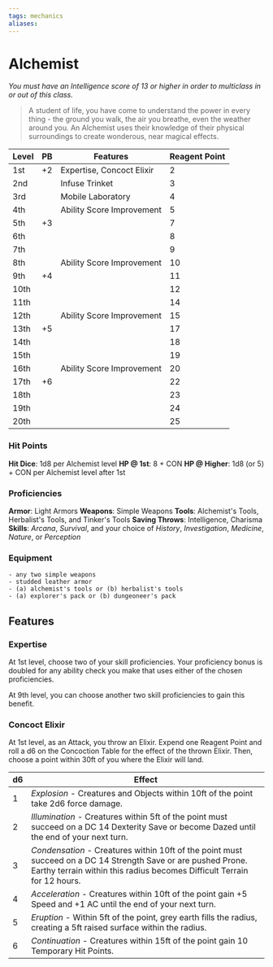 ```yaml
---
tags: mechanics
aliases:
---
```


# Alchemist
*You must have an Intelligence score of 13 or higher in order to multiclass in or out of this class.*
> A student of life, you have come to understand the power in every thing - the ground you walk, the air you breathe, even the weather around you. An Alchemist uses their knowledge of their physical surroundings to create wonderous, near magical effects.

| Level | PB  | Features                  | Reagent Point |
| ----- | --- | ------------------------- | ------------- |
| 1st   | +2  | Expertise, Concoct Elixir | 2             |
| 2nd   |     | Infuse Trinket            | 3             |
| 3rd   |     | Mobile Laboratory         | 4             |
| 4th   |     | Ability Score Improvement | 5             |
| 5th   | +3  |                           | 7             |
| 6th   |     |                           | 8             |
| 7th   |     |                           | 9             |
| 8th   |     | Ability Score Improvement | 10            |
| 9th   | +4  |                           | 11            |
| 10th  |     |                           | 12            |
| 11th  |     |                           | 14            |
| 12th  |     | Ability Score Improvement | 15            |
| 13th  | +5  |                           | 17            |
| 14th  |     |                           | 18            |
| 15th  |     |                           | 19            |
| 16th  |     | Ability Score Improvement | 20            |
| 17th  | +6  |                           | 22            |
| 18th  |     |                           | 23            |
| 19th  |     |                           | 24            |
| 20th  |     |                           | 25            |

### Hit Points
**Hit Dice**: 1d8 per Alchemist level
**HP @ 1st**: 8 + CON
**HP @ Higher**: 1d8 (or 5) + CON per Alchemist level after 1st

### Proficiencies
**Armor**: Light Armors
**Weapons**: Simple Weapons
**Tools**: Alchemist's Tools, Herbalist's Tools, and Tinker's Tools
**Saving Throws**: Intelligence, Charisma
**Skills**: *Arcana*, *Survival*, and your choice of *History*, *Investigation*, *Medicine*, *Nature*, or *Perception*

### Equipment
	- any two simple weapons
	- studded leather armor
	- (a) alchemist's tools or (b) herbalist's tools
	- (a) explorer's pack or (b) dungeoneer's pack

## Features
### Expertise
At 1st level, choose two of your skill proficiencies. Your proficiency bonus is doubled for any ability check you make that uses either of the chosen proficiencies.

At 9th level, you can choose another two skill proficiencies to gain this benefit.

### Concoct Elixir
At 1st level, as an Attack, you throw an Elixir. Expend one Reagent Point and roll a d6 on the Concoction Table for the effect of the thrown Elixir. Then, choose a point within 30ft of you where the Elixir will land.

| d6  | Effect                                                                                                                                                                                   |
| --- | ---------------------------------------------------------------------------------------------------------------------------------------------------------------------------------------- |
| 1   | *Explosion* - Creatures and Objects within 10ft of the point take 2d6 force damage.                                                                                                      |
| 2   | *Illumination* - Creatures within 5ft of the point must succeed on a DC 14 Dexterity Save or become Dazed until the end of your next turn.                                               |
| 3   | *Condensation* - Creatures within 10ft of the point must succeed on a DC 14 Strength Save or are pushed Prone. Earthy terrain within this radius becomes Difficult Terrain for 12 hours. |
| 4   | *Acceleration* - Creatures within 10ft of the point gain +5 Speed and +1 AC until the end of your next turn.                                                                             |
| 5   | *Eruption* - Within 5ft of the point, grey earth fills the radius, creating a 5ft raised surface within the radius.                                                                      |
| 6   | *Continuation* - Creatures within 15ft of the point gain 10 Temporary Hit Points.                                                                                                                                                                        | 
